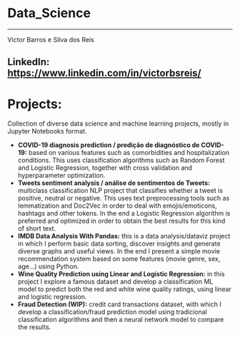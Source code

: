 # Data_Science
--------------------------------
Victor Barros e Silva dos Reis

LinkedIn: https://www.linkedin.com/in/victorbsreis/
--------------------------------
# Projects:
Collection of diverse data science and machine learning projects, mostly in Jupyter Notebooks format.

* **COVID-19 diagnosis prediction / predição de diagnóstico de COVID-19:** based on various features such as comorbidities and hospitalization conditions. This uses classification algorithms such as Random Forest and Logistic Regression, together with cross validation and hyperparameter optimization.
* **Tweets sentiment analysis / análise de sentimentos de Tweets:** multiclass classification NLP project that classifies whether a tweet is positive, neutral or negative. This uses text preprocessing tools such as lemmatization and Doc2Vec in order to deal with emojis/emoticons, hashtags and other tokens. In the end a Logistic Regression algorithm is preferred and optimized in order to obtain the best results for this kind of short text.
* **IMDB Data Analysis With Pandas:** this is a data analysis/dataviz project in which I perform basic data sorting, discover insights and generate diverse graphs and useful views. In the end I present a simple movie recommendation system based on some features (movie genre, sex, age...) using Python.
* **Wine Quality Prediction using Linear and Logistic Regression:** in this project I explore a famous dataset and develop a classification ML model to predict both the red and white wine quality ratings, using linear and logistic regression.
* **Fraud Detection (WIP):** credit card transactions dataset, with which I develop a classification/fraud prediction model using tradicional classification algorithms and then a neural network model to compare the results.
